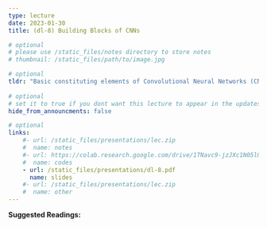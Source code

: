 ```yaml
---
type: lecture
date: 2023-01-30
title: (dl-8) Building Blocks of CNNs

# optional
# please use /static_files/notes directory to store notes
# thumbnail: /static_files/path/to/image.jpg

# optional
tldr: "Basic constituting elements of Convolutional Neural Networks (CNN)"
  
# optional
# set it to true if you dont want this lecture to appear in the updates section
hide_from_announcments: false

# optional
links: 
    #- url: /static_files/presentations/lec.zip
    #  name: notes
    #- url: https://colab.research.google.com/drive/1TNavc9-jzJXc1N05l06KYfgaSmu7zqxN?usp=sharing
    #  name: codes
    - url: /static_files/presentations/dl-8.pdf
      name: slides
    #- url: /static_files/presentations/lec.zip
    #  name: other
---
```


**Suggested Readings:**



